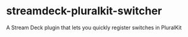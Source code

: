 # streamdeck-pluralkit-switcher
A Stream Deck plugin that lets you quickly register switches in PluralKit
